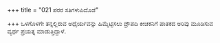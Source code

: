 +++
title = "021 ಪರರ ಸತಿಗಳುಪಿದೊಡೆ"

+++
ಒಳಗೊಳಗೇ ತನ್ನಲ್ಲಿರುವ ಅಧೈರ್ಯವನ್ನು ಹಿಮ್ಮೆಟ್ಟಿಸಲು ದ್ರೌಪದಿ ಕೀಚಕನಿಗೆ ಪಾತಕದ ಅರಿವು ಮೂಡಿಸುವ ವ್ಯರ್ಥ ಪ್ರಯತ್ನ ಮಾಡುತ್ತಿದ್ದಾಳೆ.